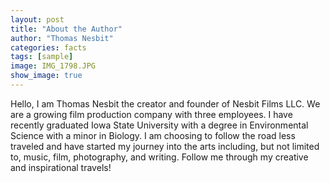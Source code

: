 ```yaml
---
layout: post
title: "About the Author"
author: "Thomas Nesbit"
categories: facts
tags: [sample]
image: IMG_1798.JPG
show_image: true
---
```


Hello, I am Thomas Nesbit the creator and founder of Nesbit Films LLC. We are a growing film production company with three employees. I have recently graduated Iowa State University with a degree in Environmental Science with a minor in Biology. I am choosing to follow the road less traveled and have started my journey into the arts including, but not limited to, music, film, photography, and writing. Follow me through my creative and inspirational travels!
